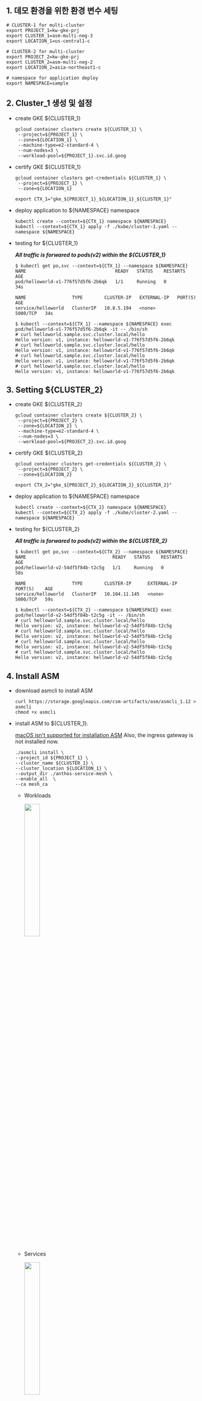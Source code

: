 ## 1. 데모 환경을 위한 환경 변수 세팅
   ```
   # CLUSTER-1 for multi-cluster
   export PROJECT_1=kw-gke-prj
   export CLUSTER_1=asm-multi-neg-3
   export LOCATION_1=us-central1-c
   
   # CLUSTER-2 for multi-cluster
   export PROJECT_2=kw-gke-prj
   export CLUSTER_2=asm-multi-neg-2
   export LOCATION_2=asia-northeast1-c

   # namespace for application deploy
   export NAMESPACE=sample
   ```

## 2. Cluster_1 생성 및 설정
- create GKE ${CLUSTER_1}
   ```
   gcloud container clusters create ${CLUSTER_1} \
    --project=${PROJECT_1} \
    --zone=${LOCATION_1} \
    --machine-type=e2-standard-4 \
    --num-nodes=3 \
    --workload-pool=${PROJECT_1}.svc.id.goog
   ```

- certify GKE ${CLUSTER_1}
   ```
   gcloud container clusters get-credentials ${CLUSTER_1} \
    --project=${PROJECT_1} \
    --zone=${LOCATION_1}
    
   export CTX_1="gke_${PROJECT_1}_${LOCATION_1}_${CLUSTER_1}"
   ```

- deploy application to ${NAMESPACE} namespace
   ```
   kubectl create --context=${CTX_1} namespace ${NAMESPACE}
   kubectl --context=${CTX_1} apply -f ./kube/cluster-1.yaml --namespace ${NAMESPACE}
   ```

- testing for ${CLUSTER_1}

   ***All traffic is forwared to pods(v2) within the ${CLUSTER_1}***

   ```
   $ kubectl get po,svc --context=${CTX_1} --namespace ${NAMESPACE}
   NAME                                 READY   STATUS    RESTARTS   AGE
   pod/helloworld-v1-776f57d5f6-2b6qk   1/1     Running   0          34s

   NAME                 TYPE        CLUSTER-IP   EXTERNAL-IP   PORT(S)    AGE
   service/helloworld   ClusterIP   10.8.5.194   <none>        5000/TCP   34s

   $ kubectl --context=${CTX_1} --namespace ${NAMESPACE} exec pod/helloworld-v1-776f57d5f6-2b6qk -it -- /bin/sh
   # curl helloworld.sample.svc.cluster.local/hello
   Hello version: v1, instance: helloworld-v1-776f57d5f6-2b6qk
   # curl helloworld.sample.svc.cluster.local/hello
   Hello version: v1, instance: helloworld-v1-776f57d5f6-2b6qk
   # curl helloworld.sample.svc.cluster.local/hello
   Hello version: v1, instance: helloworld-v1-776f57d5f6-2b6qk
   # curl helloworld.sample.svc.cluster.local/hello
   Hello version: v1, instance: helloworld-v1-776f57d5f6-2b6qk
   ```

## 3. Setting ${CLUSTER_2}
- create GKE ${CLUSTER_2}
   ```
   gcloud container clusters create ${CLUSTER_2} \
    --project=${PROJECT_2} \
    --zone=${LOCATION_2} \
    --machine-type=e2-standard-4 \
    --num-nodes=3 \
    --workload-pool=${PROJECT_2}.svc.id.goog
   ```
- certify GKE ${CLUSTER_2}
   ```
   gcloud container clusters get-credentials ${CLUSTER_2} \
    --project=${PROJECT_2} \
    --zone=${LOCATION_2}

   export CTX_2="gke_${PROJECT_2}_${LOCATION_2}_${CLUSTER_2}"
   ```

- deploy application to ${NAMESPACE} namespace
   ```
   kubectl create --context=${CTX_2} namespace ${NAMESPACE}
   kubectl --context=${CTX_2} apply -f ./kube/cluster-2.yaml --namespace ${NAMESPACE}
   ```

- testing for ${CLUSTER_2}

   ***All traffic is forwared to pods(v2) within the ${CLUSTER_2}***
   ```
   $ kubectl get po,svc --context=${CTX_2} --namespace ${NAMESPACE}
   NAME                                READY   STATUS    RESTARTS   AGE
   pod/helloworld-v2-54df5f84b-t2c5g   1/1     Running   0          58s

   NAME                 TYPE        CLUSTER-IP      EXTERNAL-IP   PORT(S)    AGE
   service/helloworld   ClusterIP   10.104.11.145   <none>        5000/TCP   59s
      
   $ kubectl --context=${CTX_2} --namespace ${NAMESPACE} exec pod/helloworld-v2-54df5f84b-t2c5g -it -- /bin/sh
   # curl helloworld.sample.svc.cluster.local/hello
   Hello version: v2, instance: helloworld-v2-54df5f84b-t2c5g
   # curl helloworld.sample.svc.cluster.local/hello
   Hello version: v2, instance: helloworld-v2-54df5f84b-t2c5g
   # curl helloworld.sample.svc.cluster.local/hello
   Hello version: v2, instance: helloworld-v2-54df5f84b-t2c5g
   # curl helloworld.sample.svc.cluster.local/hello
   Hello version: v2, instance: helloworld-v2-54df5f84b-t2c5g
   ```

## 4. Install ASM
- download asmcli to install ASM
   ```
   curl https://storage.googleapis.com/csm-artifacts/asm/asmcli_1.12 > asmcli
   chmod +x asmcli
   ```

- install ASM to ${CLUSTER_1}.

   [macOS isn't supported for installation ASM](https://cloud.google.com/service-mesh/docs/unified-install/get-started#install_required_tools)
   Also, the ingress gateway is not installed now.
   ```
   ./asmcli install \
   --project_id ${PROJECT_1} \
   --cluster_name ${CLUSTER_1} \
   --cluster_location ${LOCATION_1} \
   --output_dir ./anthos-service-mesh \
   --enable_all  \
   --ca mesh_ca
   ```
   - Workloads

      <img src="./images/multi-1-workloads.png" width=30% height=30%>

   - Services

      <img src="./images/multi-1-service.png" width=30% height=30%>   

- install ASM to ${CLUSTER_2}.
   ```
   ./asmcli install \
   --project_id ${PROJECT_2} \
   --cluster_name ${CLUSTER_2} \
   --cluster_location ${LOCATION_2} \
   --output_dir ./anthos-service-mesh \
   --enable_all  \
   --ca mesh_ca
   ```

   - [Injecting sidecar proxies](https://cloud.google.com/service-mesh/docs/proxy-injection)
   ```
   export REVISION=$(kubectl get deploy -n istio-system -l app=istiod -o jsonpath={.items[*].metadata.labels.'istio\.io\/rev'}'{"\n"}')
   ## REVISION=asm-1120-4

   kubectl --context=${CTX_1} label namespace ${NAMESPACE} istio.io/rev=${REVISION} --overwrite
   kubectl --context=${CTX_1} rollout restart deployment helloworld-v1 --namespace ${NAMESPACE}
   kubectl --context=${CTX_2} label namespace ${NAMESPACE} istio.io/rev=${REVISION} --overwrite
   kubectl --context=${CTX_2} rollout restart deployment helloworld-v2 --namespace ${NAMESPACE}
   ```

## 5. Setting for multi cluster mesh
- [create firewall rule](https://cloud.google.com/service-mesh/docs/unified-install/gke-install-multi-cluster#create_firewall_rule)   
   ```
   function join_by { local IFS="$1"; shift; echo "$*"; }
   ALL_CLUSTER_CIDRS=$(for P in $PROJECT_1 $PROJECT_2; do gcloud --project $P container clusters list --filter="name:($CLUSTER_1,$CLUSTER_2)" --format='value(clusterIpv4Cidr)'; done | sort | uniq)
   ALL_CLUSTER_CIDRS=$(join_by , $(echo "${ALL_CLUSTER_CIDRS}"))
   ALL_CLUSTER_NETTAGS=$(for P in $PROJECT_1 $PROJECT_2; do gcloud --project $P compute instances list  --filter="name:($CLUSTER_1,$CLUSTER_2)" --format='value(tags.items.[0])' ; done | sort | uniq)
   ALL_CLUSTER_NETTAGS=$(join_by , $(echo "${ALL_CLUSTER_NETTAGS}"))
   ```

   ```
   gcloud compute firewall-rules create istio-multicluster-pods \
    --allow=tcp,udp,icmp,esp,ah,sctp \
    --direction=INGRESS \
    --priority=900 \
    --source-ranges="${ALL_CLUSTER_CIDRS}" \
    --target-tags="${ALL_CLUSTER_NETTAGS}" --quiet
    ```

- [configure endpoint discovery between clusters](https://cloud.google.com/service-mesh/docs/unified-install/gke-install-multi-cluster#configure_endpoint_discovery_between_clusters)
   ```
   ./asmcli create-mesh \
    ${PROJECT_1} \
    ${PROJECT_1}/${LOCATION_1}/${CLUSTER_1} \
    ${PROJECT_2}/${LOCATION_2}/${CLUSTER_2}
   ```
   
   output

   ```
   $ gcloud container hub memberships list
   NAME: multi-22
   EXTERNAL_ID: 4f1e5a5d-f685-4467-a636-bb493d6cf8ec

   NAME: multi-11
   EXTERNAL_ID: f98dcdfb-46a0-4ad8-b522-5f59d8f04ba8
   `````

## 6. test for multi cluster mesh

   <img src="./images/demo-1-design.png" width=30% height=30%>

   All traffic is forwared to pods(v1, v2) of the ${CLUSTER_1} and ${CLUSTER_2}

   ```
   $ kubectl get po,svc --context=${CTX_1} --namespace ${NAMESPACE}
   NAME                                READY   STATUS    RESTARTS   AGE
   pod/helloworld-v1-686557cc7-h9hpg   2/2     Running   0          3m11s

   NAME                 TYPE        CLUSTER-IP   EXTERNAL-IP   PORT(S)    AGE
   service/helloworld   ClusterIP   10.8.5.194   <none>        5000/TCP   30m
  
   $ kubectl --context=${CTX_1} --namespace ${NAMESPACE} exec pod/helloworld-v1-686557cc7-h9hpg  -it -- /bin/sh
   # curl helloworld.sample.svc.cluster.local/hello
   Hello version: v1, instance: helloworld-v1-686557cc7-h9hpg
   # curl helloworld.sample.svc.cluster.local/hello
   Hello version: v2, instance: helloworld-v2-5c7f5c4f6d-wnzl5
   # curl helloworld.sample.svc.cluster.local/hello
   Hello version: v1, instance: helloworld-v1-686557cc7-h9hpg
   # curl helloworld.sample.svc.cluster.local/hello
   Hello version: v2, instance: helloworld-v2-5c7f5c4f6d-wnzl5 
   ```

   ```
   $ kubectl get po,svc --context=${CTX_2} --namespace ${NAMESPACE}
   NAME                                 READY   STATUS    RESTARTS   AGE
   pod/helloworld-v2-5c7f5c4f6d-wnzl5   2/2     Running   0          4m8s

   NAME                 TYPE        CLUSTER-IP      EXTERNAL-IP   PORT(S)    AGE
   service/helloworld   ClusterIP   10.104.11.145   <none>        5000/TCP   26m
  
   $ kubectl --context=${CTX_2} --namespace ${NAMESPACE} exec pod/helloworld-v2-5c7f5c4f6d-wnzl5  -it -- /bin/sh
   # curl helloworld.sample.svc.cluster.local/hello
   Hello version: v2, instance: helloworld-v2-5c7f5c4f6d-wnzl5
   # curl helloworld.sample.svc.cluster.local/hello
   Hello version: v1, instance: helloworld-v1-686557cc7-h9hpg
   # curl helloworld.sample.svc.cluster.local/hello
   Hello version: v2, instance: helloworld-v2-5c7f5c4f6d-wnzl5
   # curl helloworld.sample.svc.cluster.local/hello
   Hello version: v1, instance: helloworld-v1-686557cc7-h9hpg
   ```


## 7. Install ingrss-gateway to ${CLUSTER-1} for multi cluster mesh

- [Install an ingress gateway](https://cloud.google.com/service-mesh/docs/gateways#deploy_gateways)

   Gateways are user workloads, and as a best practice, they shouldn't be deployed in the control plane namespace. Enable auto-injection on the gateway by applying a a revision label on the gateway namespace. The revision label is used by the sidecar injector webhook to associate injected proxies with a particular control plane revision.
   ```
   export GATEWAY_NAMESPACE=istio-ingress

   kubectl create namespace ${GATEWAY_NAMESPACE} --context=${CTX_1} 
   kubectl --context=${CTX_1} label namespace ${GATEWAY_NAMESPACE} istio.io/rev=${REVISION} --overwrite

   kubectl apply --context=${CTX_1} -n ${GATEWAY_NAMESPACE} -f ./anthos-service-mesh/samples/gateways/istio-ingressgateway

   ```
   ```
   $ kubectl --context=${CTX_1} -n ${GATEWAY_NAMESPACE} get po,svc
   NAME                                        READY   STATUS    RESTARTS   AGE
   pod/istio-ingressgateway-66d9b945dc-6djt9   1/1     Running   0          58s
   pod/istio-ingressgateway-66d9b945dc-n2hxc   1/1     Running   0          58s
   pod/istio-ingressgateway-66d9b945dc-qm7qj   1/1     Running   0          58s

   NAME                           TYPE           CLUSTER-IP   EXTERNAL-IP     PORT(S)                                      AGE
   service/istio-ingressgateway   LoadBalancer   10.36.0.79   35.226.73.109   15021:31594/TCP,80:30525/TCP,443:30317/TCP   58s
   ```

- deploy Gateway, Virtual Service to ${CLUSTER_1} for ingress gateway
   ```
   kubectl --context=${CTX_1} apply -f ./kube/istio.yaml --namespace ${NAMESPACE}
   ```

   output
   ```
   $ kubectl get gateway --context=${CTX_1} --namespace ${NAMESPACE}
   NAME            AGE
   hello-gateway   16s
   
   $ kubectl get virtualservice --context=${CTX_1} --namespace ${NAMESPACE}
   NAME       GATEWAYS            HOSTS   AGE
   hello-vs   ["hello-gateway"]   ["*"]   27s
   ```

## 6. test for multi cluster mesh throught Ingress Gateway
   ```
   $ curl http://35.226.73.109:80/hello
   Hello version: v1, instance: helloworld-v1-7ddf67579d-8rr5x

   $ curl http://35.226.73.109:80/hello
   Hello version: v2, instance: helloworld-v2-774d4fddd6-nxrmp

   $ curl http://35.226.73.109:80/hello
   Hello version: v1, instance: helloworld-v1-7ddf67579d-8rr5x

   $ curl http://35.226.73.109:80/hello
   Hello version: v2, instance: helloworld-v2-774d4fddd6-nxrmp
   ```
   <img src="./images/result-1.png" width=50% height=50%>

   <img src="./images/result-2.png" width=50% height=50%>




-------------------
Create Ingressgateway as ClusteIP type instead of Load Balancer Type
   ```
   export GATEWAY_NAMESPACE=istio-ingress

   kubectl create namespace ${GATEWAY_NAMESPACE} --context=${CTX_1} 
   kubectl --context=${CTX_1} label namespace ${GATEWAY_NAMESPACE} istio.io/rev=${REVISION} --overwrite

   kubectl apply --context=${CTX_1} -n ${GATEWAY_NAMESPACE} -f ./anthos-service-mesh/samples/gateways/istio-ingressgateway

   # change service of istio-ingressgateway
   kubectl apply --context=${CTX_1} -n ${GATEWAY_NAMESPACE} -f ./kube/istio-ingressgateway/service-for-istio-ingressgateway-1.yaml

   ```

   ```
   export GATEWAY_NAMESPACE=istio-ingress

   kubectl create namespace ${GATEWAY_NAMESPACE} --context=${CTX_2} 
   kubectl --context=${CTX_2} label namespace ${GATEWAY_NAMESPACE} istio.io/rev=${REVISION} --overwrite

   kubectl apply --context=${CTX_2} -n ${GATEWAY_NAMESPACE} -f ./anthos-service-mesh/samples/gateways/istio-ingressgateway
   # change service of istio-ingressgateway
   kubectl apply --context=${CTX_2} -n ${GATEWAY_NAMESPACE} -f ./kube/istio-ingressgateway/service-for-istio-ingressgateway-2.yaml

   ```
   export GKE_NODE_NETWORK_TAGS_1=gke-asm-multi-neg-1-91a85778-node
   export GKE_NODE_NETWORK_TAGS_2=gke-asm-multi-neg-2-f1cf644c-node

   gcloud compute firewall-rules create fw-allow-health-check-and-proxy-for-cluster-1-80 \
   --network=default \
   --action=allow \
   --direction=ingress \
   --target-tags=${GKE_NODE_NETWORK_TAGS_1} \
   --source-ranges=130.211.0.0/22,35.191.0.0/16 \
   --rules=tcp:80

   gcloud compute firewall-rules create fw-allow-health-check-and-proxy-for-cluster-2-80 \
   --network=default \
   --action=allow \
   --direction=ingress \
   --target-tags=${GKE_NODE_NETWORK_TAGS_2} \
   --source-ranges=130.211.0.0/22,35.191.0.0/16 \
   --rules=tcp:80

   gcloud compute firewall-rules create fw-allow-health-check-and-proxy-for-cluster-1-15021 \
   --network=default \
   --action=allow \
   --direction=ingress \
   --target-tags=${GKE_NODE_NETWORK_TAGS_1} \
   --source-ranges=130.211.0.0/22,35.191.0.0/16 \
   --rules=tcp:15021

   gcloud compute firewall-rules create fw-allow-health-check-and-proxy-for-cluster-2-15021 \
   --network=default \
   --action=allow \
   --direction=ingress \
   --target-tags=${GKE_NODE_NETWORK_TAGS_2} \
   --source-ranges=130.211.0.0/22,35.191.0.0/16 \
   --rules=tcp:15021

   gcloud compute firewall-rules create fw-allow-health-check-and-proxy-for-cluster-1-5000 \
   --network=default \
   --action=allow \
   --direction=ingress \
   --target-tags=${GKE_NODE_NETWORK_TAGS_1} \
   --source-ranges=130.211.0.0/22,35.191.0.0/16 \
   --rules=tcp:5000

   gcloud compute firewall-rules create fw-allow-health-check-and-proxy-for-cluster-2-5000 \
   --network=default \
   --action=allow \
   --direction=ingress \
   --target-tags=${GKE_NODE_NETWORK_TAGS_2} \
   --source-ranges=130.211.0.0/22,35.191.0.0/16 \
   --rules=tcp:5000

   ```

   output
   ```
   $ gcloud compute network-endpoint-groups list
   NAME: asm-ingress-http-1
   LOCATION: us-central1-c
   ENDPOINT_TYPE: GCE_VM_IP_PORT
   SIZE: 3

   NAME: asm-ingress-https-1
   LOCATION: us-central1-c
   ENDPOINT_TYPE: GCE_VM_IP_PORT
   SIZE: 3

   NAME: asm-ingress-http-2
   LOCATION: asia-northeast1-c
   ENDPOINT_TYPE: GCE_VM_IP_PORT
   SIZE: 3

   NAME: asm-ingress-https-2
   LOCATION: asia-northeast1-c
   ENDPOINT_TYPE: GCE_VM_IP_PORT
   SIZE: 3
   ```




Load Balancing --> CREATE LOAD BALANCER --> START CONFIGURATION ("HTTP(S) LOAD BALANCER")
- From Internet to my VMs or serverless services
- Classic HTTP(S) Load Balancer


